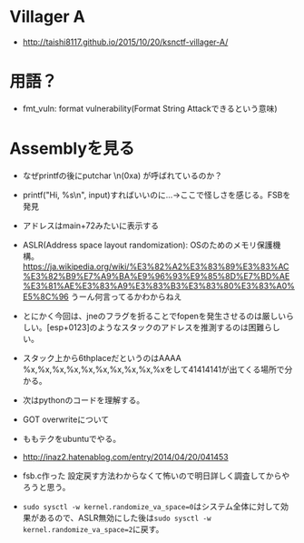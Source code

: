# Villager A
- http://taishi8117.github.io/2015/10/20/ksnctf-villager-A/
# 用語？
- fmt_vuln: format vulnerability(Format String Attackできるという意味)
# Assemblyを見る
- なぜprintfの後にputchar \n(0xa) が呼ばれているのか？
- printf("Hi, %s\n", input)すればいいのに…→ここで怪しさを感じる。FSBを発見
- アドレスはmain+72みたいに表示する
- ASLR(Address space layout randomization): OSのためのメモリ保護機構。https://ja.wikipedia.org/wiki/%E3%82%A2%E3%83%89%E3%83%AC%E3%82%B9%E7%A9%BA%E9%96%93%E9%85%8D%E7%BD%AE%E3%81%AE%E3%83%A9%E3%83%B3%E3%83%80%E3%83%A0%E5%8C%96 うーん何言ってるかわからねえ
- とにかく今回は、jneのフラグを折ることでfopenを発生させるのは厳しいらしい。[esp+0123]のようなスタックのアドレスを推測するのは困難らしい。
- スタック上から6thplaceだというのはAAAA %x,%x,%x,%x,%x,%x,%x,%x,%x,%xをして41414141が出てくる場所で分かる。
- 次はpythonのコードを理解する。

- GOT overwriteについて
- ももテクをubuntuでやる。
- http://inaz2.hatenablog.com/entry/2014/04/20/041453
- fsb.c作った 設定戻す方法わからなくて怖いので明日詳しく調査してからやろうと思う。
- `sudo sysctl -w kernel.randomize_va_space=0`はシステム全体に対して効果があるので、ASLR無効にした後は`sudo sysctl -w kernel.randomize_va_space=2`に戻す。
